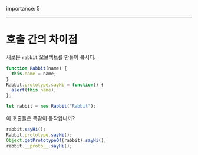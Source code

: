 importance: 5

---

# 호출 간의 차이점

새로운 `rabbit` 오브젝트를 만들어 봅시다.

```js
function Rabbit(name) {
  this.name = name;
}
Rabbit.prototype.sayHi = function() {
  alert(this.name);
};

let rabbit = new Rabbit("Rabbit");
```

이 호출들은 똑같이 동작합니까?

```js
rabbit.sayHi();
Rabbit.prototype.sayHi();
Object.getPrototypeOf(rabbit).sayHi();
rabbit.__proto__.sayHi();
```
